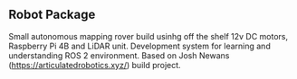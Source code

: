 ## Robot Package
Small autonomous mapping rover build usinhg off the shelf 12v DC motors, Raspberry Pi 4B and LiDAR unit.
Development system for learning and understanding ROS 2 environment.
Based on Josh Newans (https://articulatedrobotics.xyz/) build project.
